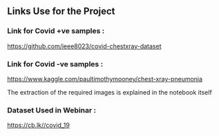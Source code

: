 ## Links Use for the Project

### Link for Covid +ve samples :
https://github.com/ieee8023/covid-chestxray-dataset

### Link for Covid -ve samples :
https://www.kaggle.com/paultimothymooney/chest-xray-pneumonia

The extraction of the required images is explained in the notebook itself

### Dataset Used in Webinar :
https://cb.lk//covid_19
